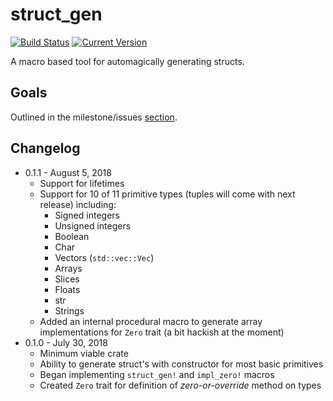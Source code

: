 # struct_gen
[![Build Status](https://travis-ci.org/robertDurst/struct_gen.svg?branch=master)](https://travis-ci.org/robertDurst/struct_gen)
[![Current Version](https://meritbadge.herokuapp.com/struct_gen)](https://crates.io/crates/struct_gen)

A macro based tool for automagically generating structs.

## Goals
Outlined in the milestone/issues [section](https://github.com/robertDurst/struct_gen/issues).

## Changelog
* 0.1.1 - August 5, 2018
    * Support for lifetimes
    * Support for 10 of 11 primitive types (tuples will come with next release)  including:
        * Signed integers
        * Unsigned integers
        * Boolean
        * Char
        * Vectors (`std::vec::Vec`)
        * Arrays
        * Slices
        * Floats
        * str
        * Strings
    * Added an internal procedural macro to generate array implementations for `Zero` trait (a bit hackish at the moment)
* 0.1.0 - July 30, 2018
    * Minimum viable crate
    * Ability to generate struct's with constructor for most basic primitives
    * Began implementing `struct_gen!` and `impl_zero!` macros
    * Created `Zero` trait for definition of *zero-or-override* method on types
